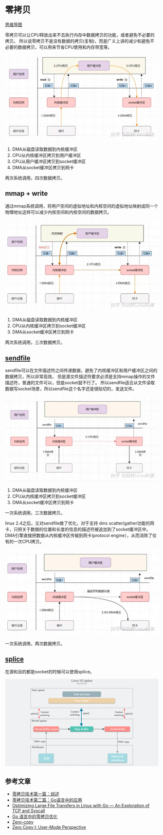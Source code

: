 # 零拷贝

[思维导图](/mind.html?path=/technology-stack/unix/零拷贝)

零拷贝可以让CPU释放出来不去执行内存中数据拷贝的功能，或者避免不必要的拷贝。
所以说零拷贝不是没有数据的拷贝(复制)，而是广义上讲的减少和避免不必要的数据拷贝，可以用来节省CPU使用和内存带宽等。

![](../../assets/img/unix/readwrite2.png)

1. DMA从磁盘读取数据到内核缓冲区
2. CPU从内核缓冲区拷贝到用户缓冲区
3. CPU从用户缓冲区拷贝到socket缓冲区
4. DMA从socket缓冲区拷贝到网卡

两次系统调用，四次数据拷贝。

## mmap + write

通过mmap系统调用，将用户空间的虚拟地址和内核空间的虚拟地址映射成同一个物理地址这样可以减少内核空间和内核空间的数据拷贝。

![](../../assets/img/unix/mmap2.png)

1. DMA从磁盘读取数据到内核缓冲区
2. CPU从内核缓冲区拷贝到socket缓冲区
3. DMA从socket缓冲区拷贝到网卡

两次系统调用，三次数据拷贝。

## [sendfile](https://man7.org/linux/man-pages/man2/sendfile.2.html)

sendfile可以在文件描述符之间传递数据，避免了内核缓冲区和用户缓冲区之间的数据拷贝，所以非常高效。
但是源文件描述符要求必须是支持mmap操作的文件描述符，普通的文件可以，但是socket就不行了。
所以sendfile适合从文件读取数据写socket场景，所以sendfile这个名字还是很贴切的，发送文件。

![](../../assets/img/unix/sendfile2.png)

1. DMA从磁盘读取数据到内核缓冲区
2. CPU从内核缓冲区拷贝到socket缓冲区
3. DMA从socket缓冲区拷贝到网卡

一次系统调用，三次数据拷贝。

linux 2.4之后，又对sendfile做了优化，对于支持 dms scatter/gather功能的网卡，只把关于数据的位置和长度的信息的描述符被追加到了socket缓冲区中。
DMA引擎直接把数据从内核缓冲区传输到网卡(protocol engine），从而消除了仅有的一次CPU拷贝。

![](../../assets/img/unix/sg-dma2.png)

一次系统调用，两次数据拷贝。

## [splice](https://man7.org/linux/man-pages/man2/splice.2.html)

在源和目的都是socket的时候可以使用splice。

![](../../assets/img/unix/splice2.png)

## 参考文章

- [零拷贝技术第一篇：综述](https://colobu.com/2022/11/19/zero-copy-and-how-to-use-it-in-go/)
- [零拷贝技术第二篇：Go语言中的应用](https://colobu.com/2022/11/21/zero-copy-and-how-to-use-it-in-go-2/)
- [Optimizing Large File Transfers in Linux with Go — An Exploration of TCP and Syscall](https://itnext.io/optimizing-large-file-transfers-in-linux-with-go-an-exploration-of-tcp-and-syscall-ebe1b93fb72f)
- [Go 语言中的零拷贝优化](https://strikefreedom.top/archives/pipe-pool-for-splice-in-go)
- [Zero-copy](https://en.wikipedia.org/wiki/Zero-copy)
- [Zero Copy I: User-Mode Perspective](https://www.linuxjournal.com/article/6345)